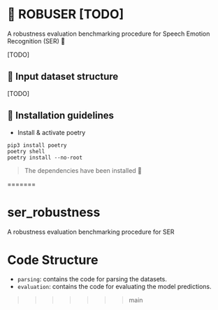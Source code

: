 # 💪 ROBUSER [TODO]
A robustness evaluation benchmarking procedure for Speech Emotion Recognition (SER) 💬

[TODO]

## 📑 Input dataset structure 

[TODO]

## 💁 Installation guidelines

- Install & activate poetry

```
pip3 install poetry
poetry shell
poetry install --no-root
```

> The dependencies have been installed 👏

=======
# ser_robustness
A robustness evaluation benchmarking procedure for SER

# Code Structure

- `parsing`: contains the code for parsing the datasets.
- `evaluation`: contains the code for evaluating the model predictions.
>>>>>>> main
